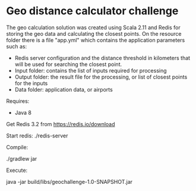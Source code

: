 Geo distance calculator challenge
=================================

The geo calculation solution was created using Scala 2.11 and Redis for storing the geo data and calculating the closest points.
 On the resource folder there is a file "app.yml" which contains the application parameters such as:
 - Redis server configuration and the distance threshold in kilometers that will be used for searching the closest point.
 - Input folder: contains the list of inputs required for processing
 - Output folder: the result file for the processing, or list of closest points for the inputs
 - Data folder: application data, or airports

Requires:
- Java 8

Get Redis 3.2 from https://redis.io/download

Start redis:
./redis-server

Compile:

./gradlew jar

Execute:

java -jar build/libs/geochallenge-1.0-SNAPSHOT.jar